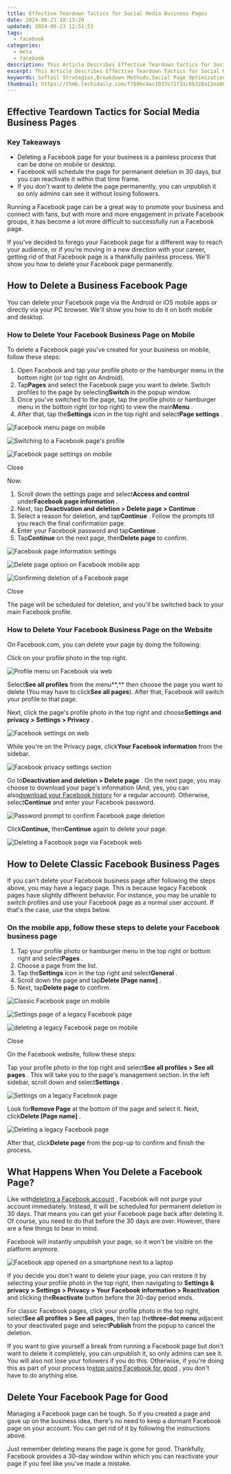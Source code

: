 ```yaml
---
title: Effective Teardown Tactics for Social Media Business Pages
date: 2024-06-21 18:13:20
updated: 2024-06-23 12:51:53
tags:
  - facebook
categories:
  - meta
  - facebook
description: This Article Describes Effective Teardown Tactics for Social Media Business Pages
excerpt: This Article Describes Effective Teardown Tactics for Social Media Business Pages
keywords: Softail Strategies,Breakdown Methods,Social Page Optimization,Engagement Tactics,Content Deconstruction,SEO Improvement Plans,Media Page Teardown
thumbnail: https://thmb.techidaily.com/f7696c4ac1037e72f31c6b328a12ea085bd4635182093dadda40d9b14071da58.jpg
---
```


## Effective Teardown Tactics for Social Media Business Pages

### Key Takeaways

* Deleting a Facebook page for your business is a painless process that can be done on mobile or desktop.
* Facebook will schedule the page for permanent deletion in 30 days, but you can reactivate it within that time frame.
* If you don't want to delete the page permanently, you can unpublish it so only admins can see it without losing followers.

 Running a Facebook page can be a great way to promote your business and connect with fans, but with more and more engagement in private Facebook groups, it has become a lot more difficult to successfully run a Facebook page.

 If you've decided to forego your Facebook page for a different way to reach your audience, or if you're moving in a new direction with your career, getting rid of that Facebook page is a thankfully painless process. We'll show you how to delete your Facebook page permanently.

## How to Delete a Business Facebook Page

 You can delete your Facebook page via the Android or iOS mobile apps or directly via your PC browser. We'll show you how to do it on both mobile and desktop.

### How to Delete Your Facebook Business Page on Mobile

 To delete a Facebook page you've created for your business on mobile, follow these steps:

1. Open Facebook and tap your profile photo or the hamburger menu in the bottom right (or top right on Android).
2. Tap**Pages** and select the Facebook page you want to delete. Switch profiles to the page by selecting**Switch** in the popup window.
3. Once you've switched to the page, tap the profile photo or hamburger menu in the bottom right (or top right) to view the main**Menu** .
4. After that, tap the**Settings** icon in the top right and select**Page settings** .

![Facebook menu page on mobile](https://static1.makeuseofimages.com/wordpress/wp-content/uploads/2023/08/01-facebook-menu-mobile.jpg)

![Switching to a Facebook page's profile](https://static1.makeuseofimages.com/wordpress/wp-content/uploads/2023/08/02-switch-facebook-profile.jpg)

![Facebook page settings on mobile](https://static1.makeuseofimages.com/wordpress/wp-content/uploads/2023/08/03-facebook-page-settings.jpg)

Close

Now:

1. Scroll down the settings page and select**Access and control** under**Facebook page information** .
2. Next, tap **Deactivation and deletion > Delete page > Continue** .
3. Select a reason for deletion, and tap**Continue** . Follow the prompts till you reach the final confirmation page.
4. Enter your Facebook password and tap**Continue** .
5. Tap**Continue** on the next page, then**Delete page** to confirm.

![Facebook page information settings](https://static1.makeuseofimages.com/wordpress/wp-content/uploads/2023/08/01-facebook-page-information-settings.jpg)

![Delete page option on Facebook mobile app](https://static1.makeuseofimages.com/wordpress/wp-content/uploads/2023/08/02-delete-facebook-page-option-mobile.jpg)

![Confirming deletion of a Facebook page](https://static1.makeuseofimages.com/wordpress/wp-content/uploads/2023/08/03-delete-facebook-page-confirmation.jpg)

Close

 The page will be scheduled for deletion, and you'll be switched back to your main Facebook profile.

### How to Delete Your Facebook Business Page on the Website

On Facebook.com, you can delete your page by doing the following:

Click on your profile photo in the top right.

![Profile menu on Facebook via web](https://static1.makeuseofimages.com/wordpress/wp-content/uploads/2023/08/01-facebook-web-menu.jpg)

 Select**See all profiles** from the menu**,** then choose the page you want to delete (You may have to click**See all pages**). After that, Facebook will switch your profile to that page.

 Next, click the page's profile photo in the top right and choose**Settings and privacy > Settings > Privacy** .

![Facebook settings on web](https://static1.makeuseofimages.com/wordpress/wp-content/uploads/2023/08/02-facebook-settings-web.jpg)

 While you're on the Privacy page, click**Your Facebook information** from the sidebar.

![Facebook privacy settings section](https://static1.makeuseofimages.com/wordpress/wp-content/uploads/2023/08/04-facebook-privacy-page.jpg)

 Go to**Deactivation and deletion > Delete page** . On the next page, you may choose to download your page's information (And, yes, you can also[download your Facebook history](https://www.makeuseof.com/tag/download-entire-facebook-history-data-downloader/) for a regular account). Otherwise, select**Continue** and enter your Facebook password.

![Password prompt to confirm Facebook page deletion](https://static1.makeuseofimages.com/wordpress/wp-content/uploads/2023/08/05-confirm-page-deletion-facebook.jpg)

 Click**Continue,** then**Continue** again to delete your page.

![Deleting a Facebook page via Facebook web](https://static1.makeuseofimages.com/wordpress/wp-content/uploads/2023/08/06-delete-facebook-page-web.jpg)

## How to Delete Classic Facebook Business Pages

 If you can't delete your Facebook business page after following the steps above, you may have a legacy page. This is because legacy Facebook pages have slightly different behavior. For instance, you may be unable to switch profiles and use your Facebook page as a normal user account. If that's the case, use the steps below.

### On the mobile app, follow these steps to delete your Facebook business page

1. Tap your profile photo or hamburger menu in the top right or bottom right and select**Pages** .
2. Choose a page from the list.
3. Tap the**Settings** icon in the top right and select**General** .
4. Scroll down the page and tap**Delete \[Page name\]** .
5. Next, tap**Delete page** to confirm.

![Classic Facebook page on mobile](https://static1.makeuseofimages.com/wordpress/wp-content/uploads/2023/08/01-facebook-page-mobile.jpg)

![Settings page of a legacy Facebook page](https://static1.makeuseofimages.com/wordpress/wp-content/uploads/2023/08/02-facebook-page-general-settings-legacy.jpg)

![deleting a legacy Facebook page on mobile](https://static1.makeuseofimages.com/wordpress/wp-content/uploads/2023/08/03-delete-classic-facebook-page.jpg)

Close

On the Facebook website, follow these steps:

 Tap your profile photo in the top right and select**See all profiles > See all pages** . This will take you to the page's management section. In the left sidebar, scroll down and select**Settings** .

![Settings on a legacy Facebook page](https://static1.makeuseofimages.com/wordpress/wp-content/uploads/2023/08/legacy-facebook-page-settings.jpg)

 Look for**Remove Page** at the bottom of the page and select it. Next, click**Delete \[Page name\]** .

![Deleting a legacy Facebook page](https://static1.makeuseofimages.com/wordpress/wp-content/uploads/2023/08/delete-legacy-facebook-page.jpg)

 After that, click**Delete page** from the pop-up to confirm and finish the process.

## What Happens When You Delete a Facebook Page?

 Like with[deleting a Facebook account](https://www.makeuseof.com/tag/delete-facebook-account/) , Facebook will not purge your account immediately. Instead, it will be scheduled for permanent deletion in 30 days. That means you can get your Facebook page back after deleting it. Of course, you need to do that before the 30 days are over. However, there are a few things to bear in mind.

 Facebook will instantly unpublish your page, so it won't be visible on the platform anymore.

![Facebook app opened on a smartphone next to a laptop](https://static1.makeuseofimages.com/wordpress/wp-content/uploads/2023/07/iphone-with-facebook-profile-open-on-screen.jpg)

 If you decide you don't want to delete your page, you can restore it by selecting your profile photo in the top right, then navigating to **Settings & privacy > Settings > Privacy > Your Facebook information > Reactivation** and clicking the**Reactivate** button before the 30-day period ends.

 For classic Facebook pages, click your profile photo in the top right, select**See all profiles > See all pages,** then tap the**three-dot menu** adjacent to your deactivated page and select**Publish** from the popup to cancel the deletion.

 If you want to give yourself a break from running a Facebook page but don't want to delete it completely, you can unpublish it, so only admins can see it. You will also not lose your followers if you do this. Otherwise, if you're doing this as part of your process to[stop using Facebook for good](https://www.makeuseof.com/tag/stop-using-facebook/) , you don't have to do anything else.

## Delete Your Facebook Page for Good

 Managing a Facebook page can be tough. So if you created a page and gave up on the business idea, there's no need to keep a dormant Facebook page on your account. You can get rid of it by following the instructions above.

 Just remember deleting means the page is gone for good. Thankfully, Facebook provides a 30-day window within which you can reactivate your page if you feel like you've made a mistake.


<ins class="adsbygoogle"
     style="display:block"
     data-ad-format="autorelaxed"
     data-ad-client="ca-pub-7571918770474297"
     data-ad-slot="1223367746"></ins>



<ins class="adsbygoogle"
     style="display:block"
     data-ad-client="ca-pub-7571918770474297"
     data-ad-slot="8358498916"
     data-ad-format="auto"
     data-full-width-responsive="true"></ins>
